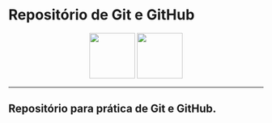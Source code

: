 # Repositório de **Git e GitHub**

<div align="center">
  <img src="https://media.giphy.com/media/kH1DBkPNyZPOk0BxrM/giphy.gif" width="90px">
  <img src="https://media.giphy.com/media/KzJkzjggfGN5Py6nkT/giphy.gif" width="90px">
</div>

---
## Repositório para prática de Git e GitHub.
